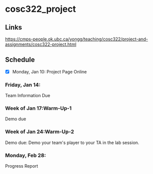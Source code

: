 # cosc322_project

## Links 
https://cmps-people.ok.ubc.ca/yongg/teaching/cosc322/project-and-assignments/cosc322-project.html


## Schedule 

- [x] Monday, Jan 10: 
  Project Page Online
### Friday, Jan 14: 
  Team Information Due 
### Week of Jan 17:Warm-Up-1 
  Demo due
### Week of Jan 24:Warm-Up-2 
  Demo due: Demo your team's player to your TA in the lab session.
### Monday, Feb 28: 
  Progress Report
